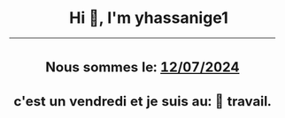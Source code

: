 <h1 align='center'>Hi 👋, I'm yhassanige1</h1>
<div align='center'>

|<h2 align='center'>Nous sommes le: <u>12/07/2024</u></h2><h2 align='center'>c'est un vendredi et je suis au: 🏢 travail.</h2>|
|---
</div>